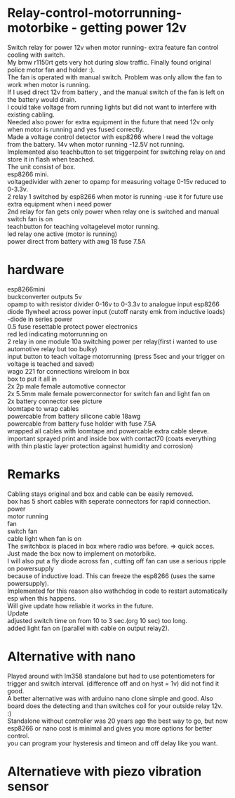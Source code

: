 # Relay-control-motorrunning-motorbike - getting power 12v
Switch relay for power 12v when motor running- extra feature fan control cooling with switch. <br />
My bmw r1150rt gets very hot during slow traffic. Finally found original police motor fan and holder :).<br />
The fan is operated with manual switch. Problem was only allow the fan to work when motor is running.<br />
If I used direct 12v from battery , and the manual switch of the fan is left on the battery would drain.<br />
I could take voltage from running lights but did not want to interfere with existing cabling.<br />
Needed also power for extra equipment in the future that need 12v only when motor is running and yes fused correctly.<br />
Made a voltage control detector with esp8266 where I read the voltage from the battery. 14v when motor running -12.5V not running.<br />
Implemented also teachbutton to set triggerpoint for switching relay on and store it in flash when teached.<br />
The unit consist of box.<br />
esp8266 mini.<br />
voltagedivider with zener to opamp for measuring voltage 0-15v reduced to 0-3.3v.<br />
2 relay 1 switched by esp8266 when motor is running -use it for future use extra equipment when i need power<br />
        2nd relay for fan gets only power when relay one is switched and manual switch fan is on <br />
teachbutton for teaching voltagelevel motor running.<br />
led relay one active (motor is running) <br />
power direct from battery with awg 18 fuse 7.5A<br />
# hardware
esp8266mini<br />
buckconverter outputs 5v<br />
opamp to with resistor divider 0-16v to 0-3.3v to analogue input esp8266<br />
diode flywheel across power input (cutoff narsty emk from inductive loads) <br />
-diode in series power<br />
0.5 fuse resettable protect power electronics<br />
red led indicating motorrunning on<br />
2 relay in one module 10a switching power per relay(first i wanted to use automotive relay but too bulky)<br />
input button to teach voltage motorrunning (press 5sec and your trigger on voltage is teached and saved)<br />
wago 221 for connections wireloom in box <br />
box to put it all in<br />
2x 2p male female automotive connector<br />
2x 5.5mm male female powerconnector for switch fan and light fan on<br />
2x battery connector see picture<br />
loomtape to wrap cables<br />
powercable from battery silicone cable 18awg<br />
powercable from battery fuse holder with fuse 7.5A<br />
wrapped all cables with loomtape and powercable extra cable sleeve.
important sprayed print and inside box with contact70 (coats everything with thin plastic layer protection against humidity and corrosion)<br />

# Remarks
Cabling stays original and box and cable can be easily removed.<br />
box has 5 short cables with seperate connectors for rapid connection.<br />
power<br />
motor running <br />
fan <br />
switch fan <br />
cable light when fan is on <br />
The switchbox is placed in box where radio was before. => quick acces.<br />
Just made the box now to implement on motorbike. <br />
I will also put a fly diode across fan , cutting off fan can use a serious ripple on powersupply <br />
because of inductive load. This can freeze the esp8266 (uses the same powersupply).  <br />
Implemented for this reason also wathchdog in code to restart automatically esp when this happens.<br />
Will give update how reliable it works in the future.<br />
Update <br />
adjusted switch time on from 10 to 3 sec.(org 10 sec) too long.<br />
added light fan on (parallel with cable on output relay2).<br />
# Alternative with nano
Played around with lm358 standalone but had to use potentiometers for trigger and switch interval. (difference off and on hyst = 1v) did not find it good. <br />
A better alternative was with arduino nano clone simple and good. Also board does the detecting and than switches coil for your outside relay 12v. :)<br />
Standalone without controller was 20 years ago the best way to go, but now esp8266 or nano cost is minimal and gives you more options for better control. <br />
you can program your hysteresis and timeon and off delay like you want.<br />

# Alternatieve with piezo vibration sensor
